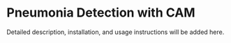 # Pneumonia Detection with CAM

Detailed description, installation, and usage instructions will be added here.
